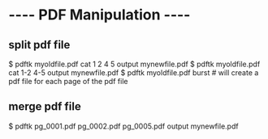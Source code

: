 ---- PDF Manipulation ----
==========================


split pdf file
---------------

  $ pdftk myoldfile.pdf cat 1 2 4 5 output mynewfile.pdf
  $ pdftk myoldfile.pdf cat 1-2 4-5 output mynewfile.pdf
  $ pdftk myoldfile.pdf burst # will create a pdf file for each page of the pdf file


merge pdf file
--------------

  $ pdftk pg_0001.pdf pg_0002.pdf  pg_0005.pdf output mynewfile.pdf




